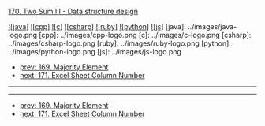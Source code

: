 [170. Two Sum III - Data structure design](https://leetcode.com/problems/two-sum-iii-data-structure-design/)

[![java]](../java/170-two-sum-iii-data-structure-design.md)
[![cpp]](../cpp/170-two-sum-iii-data-structure-design.md)
[![c]](../c/170-two-sum-iii-data-structure-design.md)
[![csharp]](../csharp/170-two-sum-iii-data-structure-design.md)
[![ruby]](../ruby/170-two-sum-iii-data-structure-design.md)
[![python]](../python/170-two-sum-iii-data-structure-design.md)
[![js]](../js/170-two-sum-iii-data-structure-design.md)
[java]: ../images/java-logo.png
[cpp]: ../images/cpp-logo.png
[c]: ../images/c-logo.png
[csharp]: ../images/csharp-logo.png
[ruby]: ../images/ruby-logo.png
[python]: ../images/python-logo.png
[js]: ../images/js-logo.png

- [prev: 169. Majority Element](169-majority-element.md)
- [next: 171. Excel Sheet Column Number](171-excel-sheet-column-number.md)

---



---

- [prev: 169. Majority Element](169-majority-element.md)
- [next: 171. Excel Sheet Column Number](171-excel-sheet-column-number.md)
